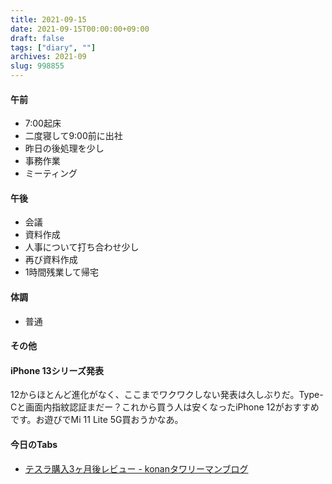 ```yaml
---
title: 2021-09-15
date: 2021-09-15T00:00:00+09:00
draft: false
tags: ["diary", ""]
archives: 2021-09
slug: 998855
---
```

#### 午前
- 7:00起床
- 二度寝して9:00前に出社
- 昨日の後処理を少し
- 事務作業
- ミーティング
#### 午後
- 会議
- 資料作成
- 人事について打ち合わせ少し
- 再び資料作成
- 1時間残業して帰宅
#### 体調
- 普通
#### その他
#### iPhone 13シリーズ発表
12からほとんど進化がなく、ここまでワクワクしない発表は久しぶりだ。Type-Cと画面内指紋認証まだー？これから買う人は安くなったiPhone 12がおすすめです。お遊びでMi 11 Lite 5G買おうかなあ。
#### 今日のTabs
- [テスラ購入3ヶ月後レビュー - konanタワリーマンブログ](https://konantower.hatenablog.com/entry/2021/09/09/171016)